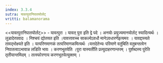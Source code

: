 ```yaml
---
index: 3.3.4
sutra: यावत्पुरानिपातयोर्लट्
vritti: balamanorama
---
```


<<यावत्पुरानिपातयोर्लट्>> - यावत्पुरा । यावत् पुरा इति द्वे पदे । अनयोः प्रयुज्यमानयोर्लट् स्यादित्यर्थः । लुडादेरपवादः । निश्चयं द्योतयत इति ।यावत्तावच्च साकल्येऽवधौ मानेऽवधारणे॑इत्यमरः । यावद्दास्यते तावद्भोक्ष्यते इति । यत्परिणमाणकं तत्परिमाणकमित्यर्थः ।यत्तदेतेभ्यः परिमाणे वतु॑बिति वतुबन्तत्वेन निपातत्वाऽभावान्न लडिति भावः । करणभूतयेति ।पुरा यास्यती॑ति प्रत्युदाहरणान्तरम् । पुर्शब्दस्य पुरेति तृतीयान्तमिदम् । तत्स्फोरणाय करणभूतयेत्युक्तम् ।